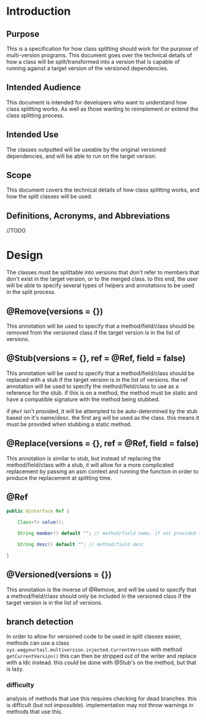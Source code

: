 # Introduction

## Purpose
This is a specification for how class splitting should work for the purpose of multi-version programs.
This document goes over the technical details of how a class will be split/transformed into a version that is
capable of running against a target version of the versioned dependencies.

## Intended Audience
This document is intended for developers who want to understand how class splitting works.
As well as those wanting to reimplement or extend the class splitting process.

## Intended Use
The classes outputted will be useable by the original versioned dependencies, and will be able to run on the target version.

## Scope
This document covers the technical details of how class splitting works, and how the split classes will be used.

## Definitions, Acronyms, and Abbreviations
//TODO

# Design

The classes must be splittable into versions that don't refer to members that don't exist in the target version, or to the merged class.
to this end, the user will be able to specify several types of helpers and annotations to be used in the split process.

## @Remove(versions = {})
This annotation will be used to specify that a method/field/class should be removed from the versioned class if the target version is in the list of versions.

## @Stub(versions = {}, ref = @Ref, field = false)
This annotation will be used to specify that a method/field/class should be replaced with a stub if the target version is in the list of versions.
the ref annotation will be used to specify the method/field/class to use as a reference for the stub.
if this is on a method, the method must be static and have a compatible signature with the method being stubbed.

if `@Ref` isn't provided, it will be attempted to be auto-determined by the stub based on it's name/desc.
the first arg will be used as the class. this means it must be provided when stubbing a static method.

## @Replace(versions = {}, ref = @Ref, field = false)
This annotation is similar to stub, but instead of replacing the method/field/class with a stub, it will allow for a more complicated replacement by passing an asm context and
running the function in order to produce the replacement at splitting time.

## @Ref
```java
public @interface Ref {

    Class<?> value();

    String member() default ""; // method/field name, if not provided these will attempt to be auto-determined by the stub field/method's name/desc

    String desc() default ""; // method/field desc

}
```

## @Versioned(versions = {})
This annotation is the inverse of @Remove, and will be used to specify that a method/field/class should only be included in the versioned class if the target version is in the list of versions.

## branch detection
In order to allow for versioned code to be used in split classes easier, methods can use 
a class `xyz.wagyourtail.multiversion.injected.CurrentVersion` with method `getCurrentVersion()` this can then be stripped out of the writer and replace with a ldc instead.
this *could* be done with @Stub's on the method, but that is lazy.

### difficulty
analysis of methods that use this requires checking for dead branches.
this is difficult (but not impossible). implementation may not throw warnings in methods that use this.